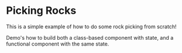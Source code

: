 # Picking Rocks

This is a simple example of how to do some rock picking from scratch!

Demo's how to build both a class-based component with state, and a functional component with the same state.
